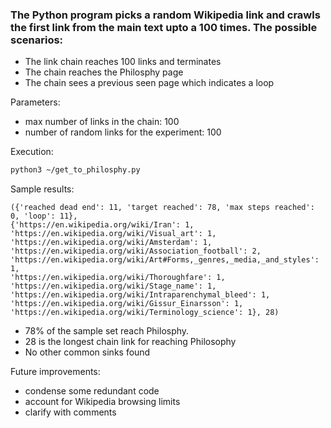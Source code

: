 ### The Python program picks a random Wikipedia link and crawls the first link from the main text upto a 100 times. The possible scenarios:
- The link chain reaches 100 links and terminates
- The chain reaches the Philosphy page
- The chain sees a previous seen page which indicates a loop

Parameters:
- max number of links in the chain: 100
- number of random links for the experiment: 100

Execution:
```bash
python3 ~/get_to_philosphy.py
```

Sample results:
```
({'reached dead end': 11, 'target reached': 78, 'max steps reached': 0, 'loop': 11}, 
{'https://en.wikipedia.org/wiki/Iran': 1, 
'https://en.wikipedia.org/wiki/Visual_art': 1, 
'https://en.wikipedia.org/wiki/Amsterdam': 1, 
'https://en.wikipedia.org/wiki/Association_football': 2, 
'https://en.wikipedia.org/wiki/Art#Forms,_genres,_media,_and_styles': 1, 
'https://en.wikipedia.org/wiki/Thoroughfare': 1, 
'https://en.wikipedia.org/wiki/Stage_name': 1, 
'https://en.wikipedia.org/wiki/Intraparenchymal_bleed': 1, 
'https://en.wikipedia.org/wiki/Gissur_Einarsson': 1, 
'https://en.wikipedia.org/wiki/Terminology_science': 1}, 28)
```
- 78% of the sample set reach Philosphy.
- 28 is the longest chain link for reaching Philosophy
- No other common sinks found

Future improvements:
- condense some redundant code
- account for Wikipedia browsing limits
- clarify with comments
